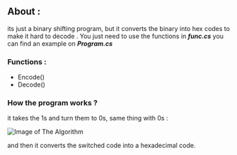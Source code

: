 ## About :
its just a binary shifting program, but it converts the binary into hex codes to make it hard to decode .
You just need to use the functions in _**func.cs**_ you can find an example on _**Program.cs**_

### Functions :
- Encode()
- Decode()

### How the program works ?

it takes the 1s and turn them to 0s, same thing with 0s :

![Image of The Algorithm](https://www.mediafire.com/convkey/094f/sqfc8nj53aq3td6zg.jpg)

and then it converts the switched code into a hexadecimal code.
